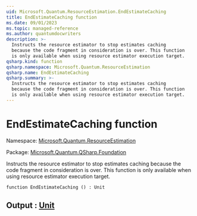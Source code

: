 ```yaml
---
uid: Microsoft.Quantum.ResourceEstimation.EndEstimateCaching
title: EndEstimateCaching function
ms.date: 09/01/2023
ms.topic: managed-reference
ms.author: quantumdocwriters
description: >-
  Instructs the resource estimator to stop estimates caching
  because the code fragment in consideration is over. This function
  is only available when using resource estimator execution target.
qsharp.kind: function
qsharp.namespace: Microsoft.Quantum.ResourceEstimation
qsharp.name: EndEstimateCaching
qsharp.summary: >-
  Instructs the resource estimator to stop estimates caching
  because the code fragment in consideration is over. This function
  is only available when using resource estimator execution target.
---
```


# EndEstimateCaching function

Namespace: [Microsoft.Quantum.ResourceEstimation](xref:Microsoft.Quantum.ResourceEstimation)

Package: [Microsoft.Quantum.QSharp.Foundation](https://nuget.org/packages/Microsoft.Quantum.QSharp.Foundation)


Instructs the resource estimator to stop estimates cachingbecause the code fragment in consideration is over. This functionis only available when using resource estimator execution target.

```qsharp
function EndEstimateCaching () : Unit
```


## Output : [Unit](xref:microsoft.quantum.qsharp.valueliterals#unit-literal)


